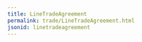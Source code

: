 ```yaml
---
title: LineTradeAgreement
permalink: trade/LineTradeAgreement.html
jsonid: linetradeagreement
---
```

